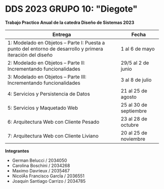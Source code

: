 # DDS 2023 GRUPO 10: "Diegote"
**Trabajo Practico Anual de la catedra Diseño de Sistemas 2023**

| Entrega | Fecha |
| ---------- | ----- |
| 1: Modelado en Objetos – Parte I: Puesta a punto  del entorno de desarrollo y primera iteración del diseño | 1 al 6 de mayo |
| 2: Modelado en Objetos – Parte II: Incrementando funcionalidades | 29/5 al 2 de junio |
| 3: Modelado en Objetos – Parte III: Incrementando funcionalidades | 3 al 8 de julio |
| 4: Servicios y Persistencia de Datos | 21 al 25 de agosto |
| 5: Servicios y Maquetado Web  | 25 al 30 de septiembre |
| 6: Arquitectura Web con Cliente Pesado  | 23 al 28 de octubre |
| 7: Arquitectura Web con Cliente Liviano  | 20 al 25 de noviembre |


**Integrantes**
- German Belucci / 2034050
- Carolina Boschini / 2034268
- Maximo Davrieux / 2035467
- NicolÁs Francisco GarcÍa / 2036551
- Joaquin Santiago Carrizo / 2034785
